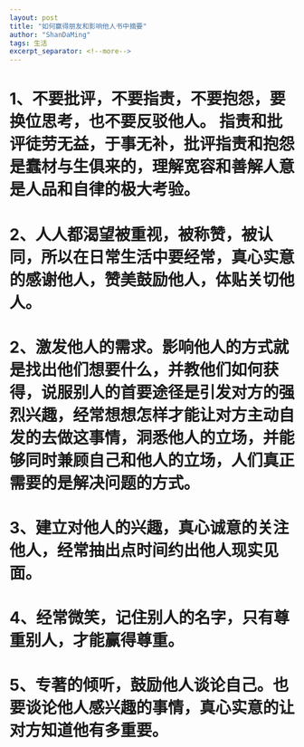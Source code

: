 ```yaml
---
layout: post
title: "如何赢得朋友和影响他人书中摘要"
author: "ShanDaMing"
tags: 生活
excerpt_separator: <!--more-->
---
```


# 1、不要批评，不要指责，不要抱怨，要换位思考，也不要反驳他人。<!--more--> 指责和批评徒劳无益，于事无补，批评指责和抱怨是蠢材与生俱来的，理解宽容和善解人意是人品和自律的极大考验。

# 2、人人都渴望被重视，被称赞，被认同，所以在日常生活中要经常，真心实意的感谢他人，赞美鼓励他人，体贴关切他人。

# 2、激发他人的需求。影响他人的方式就是找出他们想要什么，并教他们如何获得，说服别人的首要途径是引发对方的强烈兴趣，经常想想怎样才能让对方主动自发的去做这事情，洞悉他人的立场，并能够同时兼顾自己和他人的立场，人们真正需要的是解决问题的方式。

# 3、建立对他人的兴趣，真心诚意的关注他人，经常抽出点时间约出他人现实见面。

# 4、经常微笑，记住别人的名字，只有尊重别人，才能赢得尊重。

# 5、专著的倾听，鼓励他人谈论自己。也要谈论他人感兴趣的事情，真心实意的让对方知道他有多重要。

